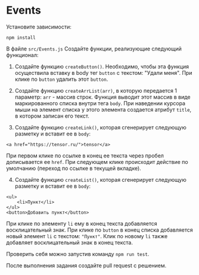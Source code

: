 # Events

Установите зависимости:

```
npm install
```

В файле `src/Events.js` Создайте функции, реализующие следующий функционал:

1. Создайте функцию `createButton()`. Необходимо, чтобы эта функция осуществила вставку в body тег `button` с текстом: "Удали меня".
   При клике по `button` удалить этот `button`.

2. Создайте функцию `createArrList(arr)`, в которую передается 1 параметр: `arr` - массив строк.
   Функция выводит этот массив в виде маркированного списка внутри тега `body`.
   При наведении курсора мыши на элемент списка у этого элемента создается атрибут `title`, в котором записан его текст.

3. Создайте функцию `createLink()`, которая сгенерирует следующую разметку и вставит ее в `body`:

```
<a href="https://tensor.ru/">tensor</a>
```

При первом клике по ссылке в конец ее текста через пробел дописывается ее `href`.
При следующем клике происходит действие по умолчанию (переход по ссылке в текущей вкладке).

4. Создайте функцию `createList()`, которая сгенерирует следующую разметку и вставит ее в `body`:

```
<ul>
    <li>Пункт</li>
</ul>
<button>Добавить пункт</button>
```

При клике по элементу `li` ему в конец текста добавляется восклицательный знак.
При клике по `button` в конец списка добавляется новый элемент `li` с текстом: `"Пункт"`.
Клик по новому `li` также добавляет восклицательный знак в конец текста.

Проверить себя можно запустив команду `npm run test`.

После выполнения задания создайте pull request с решением.
